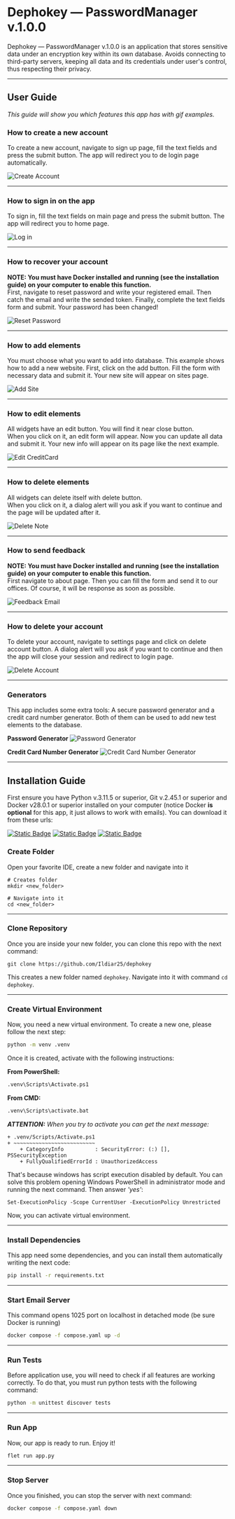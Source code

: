 
# Dephokey — PasswordManager v.1.0.0 

Dephokey — PasswordManager v.1.0.0 is an application that stores sensitive data under an encryption key within its own 
database. Avoids connecting to third-party servers, keeping all data and its credentials under user's control, 
thus respecting their privacy.

---

## User Guide

_This guide will show you which features this app has with gif examples._

### How to create a new account
To create a new account, navigate to sign up page, fill the text fields and press the submit button. The app will 
redirect you to de login page automatically.

![Create Account](docs/media/gifs/create-user.gif "How to create a new account")

---

### How to sign in on the app
To sign in, fill the text fields on main page and press the submit button. The app will redirect you to home page.

![Log in](docs/media/gifs/login.gif "How to Log in on the app")

---

### How to recover your account
**NOTE: You must have Docker installed and running (see the installation guide) on your computer to enable this 
function.** \
First, navigate to reset password and write your registered email. Then catch the email and write the sended token.
Finally, complete the text fields form and submit. Your password has been changed!

![Reset Password](docs/media/gifs/reset-password.gif "How to recover your account")

---

### How to add elements
You must choose what you want to add into database. This example shows how to add a new website.
First, click on the add button. Fill the form with necessary data and submit it. Your new site will appear on sites 
page.

![Add Site](docs/media/gifs/add-site.gif "How do add a site")

---

### How to edit elements
All widgets have an edit button. You will find it near close button. \
When you click on it, an edit form will appear. Now you can update all data and submit it. Your new info will 
appear on its page like the next example.

![Edit CreditCard](docs/media/gifs/edit-creditcard.gif "How to edit a creditcard")

---

### How to delete elements
All widgets can delete itself with delete button. \
When you click on it, a dialog alert will you ask if you want to continue and the page will be updated after it.

![Delete Note](docs/media/gifs/delete-note.gif "How to delete a note")

---

### How to send feedback
**NOTE: You must have Docker installed and running (see the installation guide) on your computer to enable this 
function.** \
First navigate to about page. Then you can fill the form and send it to our offices. Of course, it will be response 
as soon as possible.

![Feedback Email](docs/media/gifs/feedback-email.gif "How to send feedback")

---

### How to delete your account
To delete your account, navigate to settings page and click on delete account button.
A dialog alert will you ask if you want to continue and then the app will close your session and redirect to login page.

![Delete Account](docs/media/gifs/delete-account.gif "How to delete your account")

---

### Generators
This app includes some extra tools: A secure password generator and a credit card number generator. Both of them can 
be used to add new test elements to the database.

**Password Generator**
![Password Generator](docs/media/gifs/generate-password.gif "How to generate a secure password")

**Credit Card Number Generator**
![Credit Card Number Generator](docs/media/gifs/generate-number.gif "How to generate a credit card number")

---

## Installation Guide
First ensure you have Python v.3.11.5 or superior, Git v.2.45.1 or superior and Docker v28.0.1 or superior 
installed on your computer (notice Docker **is optional** for this app, it just allows to work with emails). You 
can download it from these urls:


[![Static Badge](https://img.shields.io/badge/Python-Download-blue)](https://www.python.org/downloads/)
[![Static Badge](https://img.shields.io/badge/Git-Download-blue)](https://git-scm.com/downloads)
[![Static Badge](https://img.shields.io/badge/Docker-Download-blue)](https://www.docker.com/)

### Create Folder
Open your favorite IDE, create a new folder and navigate into it
```
# Creates folder
mkdir <new_folder>

# Navigate into it
cd <new_folder>
```

---

### Clone Repository
Once you are inside your new folder, you can clone this repo with the next command:
```
git clone https://github.com/Ildiar25/dephokey
```
This creates a new folder named `dephokey`. Navigate into it with command `cd dephokey`.

---

### Create Virtual Environment
Now, you need a new virtual environment. To create a new one, please follow the next step:
```bash
python -m venv .venv
```
Once it is created, activate with the following instructions:

**From PowerShell:**
```bash
.venv\Scripts\Activate.ps1
```

**From CMD:**
```bash
.venv\Scripts\activate.bat
```

*__ATTENTION:__ When you try to activate you can get the next message:*
```
+ .venv/Scripts/Activate.ps1
+ ~~~~~~~~~~~~~~~~~~~~~~~~~~
    + CategoryInfo          : SecurityError: (:) [], PSSecurityException
    + FullyQualifiedErrorId : UnauthorizedAccess
```

That's because windows has script execution disabled by default.
You can solve this problem opening Windows PowerShell in administrator mode and running the next command. Then answer 
_'yes'_:
```
Set-ExecutionPolicy -Scope CurrentUser -ExecutionPolicy Unrestricted
```

Now, you can activate virtual environment.

---

### Install Dependencies
This app need some dependencies, and you can install them automatically writing the next code:
```bash
pip install -r requirements.txt
```

---

### Start Email Server
This command opens 1025 port on localhost in detached mode (be sure Docker is running)
```bash
docker compose -f compose.yaml up -d
```

---

### Run Tests
Before application use, you will need to check if all features are working correctly. To do that, you must run 
python tests with the following command:
```bash
python -m unittest discover tests
```

---

### Run App
Now, our app is ready to run. Enjoy it!
```bash
flet run app.py
```

---

### Stop Server
Once you finished, you can stop the server with next command:
```bash
docker compose -f compose.yaml down
```
